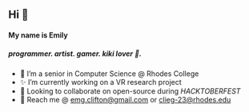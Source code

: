 ## Hi 👋

#### My name is Emily
##### programmer. artist. gamer. kiki lover :tiger:.

- 🔭 I’m a senior in Computer Science @ Rhodes College 
- ✨ I’m currently working on a VR research project 
- 👯 Looking to collaborate on open-source during _HACKTOBERFEST_
- 🌱 Reach me @ emg.clifton@gmail.com or clieg-23@rhodes.edu

<!--
**emilyclifton/emilyclifton** is a ✨ _special_ ✨ repository because its `README.md` (this file) appears on your GitHub profile.

Here are some ideas to get you started:

- 🤔 I’m looking for help with ...
- 💬 Ask me about ...
- 📫 How to reach me: ...
- 😄 Pronouns: ...
- ⚡ Fun fact: ...
-->
